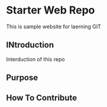 # Starter Web Repo

This is sample website for laerning GIT

## INtroduction
Interduction of this repo

## Purpose

## How To Contribute